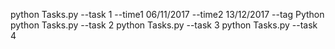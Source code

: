 python Tasks.py --task 1 --time1 06/11/2017 --time2 13/12/2017 --tag Python
python Tasks.py --task 2
python Tasks.py --task 3
python Tasks.py --task 4
